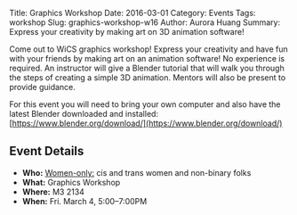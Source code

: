 Title: Graphics Workshop
Date: 2016-03-01
Category: Events
Tags: workshop
Slug: graphics-workshop-w16
Author: Aurora Huang
Summary: Express your creativity by making art on 3D animation software!

Come out to WiCS graphics workshop! Express your creativity and have fun with your friends by making art on an animation software! No experience is required. An instructor will give a Blender tutorial that will walk you through the steps of creating a simple 3D animation. Mentors will also be present to provide guidance.

For this event you will need to bring your own computer and also have the latest Blender downloaded and installed: [https://www.blender.org/download/](https://www.blender.org/download/)



## Event Details ##

+ **Who:** [Women-only:]({filename}/pages/faq.md) cis and trans women and non-binary folks
+ **What:** Graphics Workshop
+ **Where:** M3 2134
+ **When:** Fri. March 4, 5:00&ndash;7:00PM
